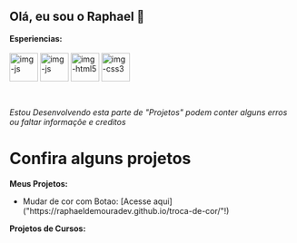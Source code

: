 ## Olá, eu sou o Raphael 👋
<div> 
   <strong>Esperiencias:</strong>
</div>

<div style="display: inline_block"><br>
   <img align="center" alt="img-js" heigth="50" width="50" src="https://cdn.jsdelivr.net/gh/devicons/devicon@latest/icons/react/react-original.svg" />
   <img align="center" alt="img-js" heigth="50" width="50" src="https://cdn.jsdelivr.net/gh/devicons/devicon@latest/icons/javascript/javascript-original.svg" />
   <img align="center" alt="img-html5" heigth="50" width="50" src="https://cdn.jsdelivr.net/gh/devicons/devicon@latest/icons/html5/html5-original.svg" />
   <img align="center" alt="img-css3" heigth="50" width="50" src="https://cdn.jsdelivr.net/gh/devicons/devicon@latest/icons/css3/css3-original.svg" />
</div>
<br>
<h2></h2>
<div>
   <i>Estou Desenvolvendo esta parte de "Projetos" podem conter alguns erros ou faltar informaçõe e creditos</i>
   
   <h1 style="text-decoration: none;">Confira alguns projetos</h1>

   <strong>Meus Projetos:</strong>
   <ul>
      <li>Mudar de cor com Botao: [Acesse aqui]("https://raphaeldemouradev.github.io/troca-de-cor/"!)</li>
   </ul>

   <strong>Projetos de Cursos:</strong>
</div>
